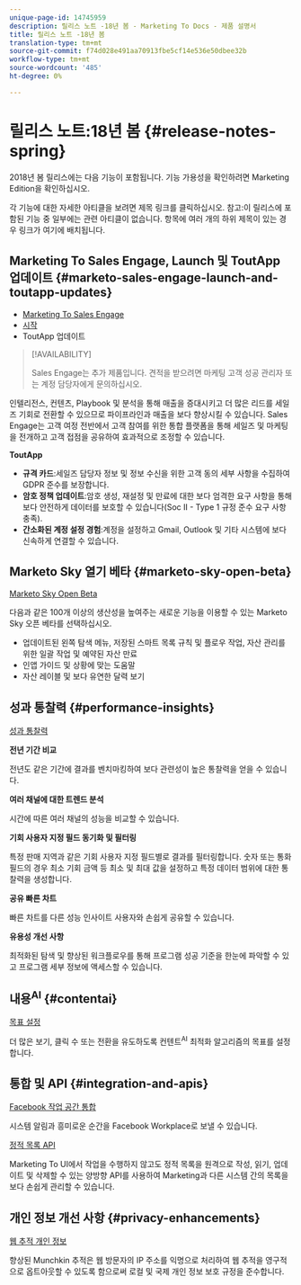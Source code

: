 ```yaml
---
unique-page-id: 14745959
description: 릴리스 노트 -18년 봄 - Marketing To Docs - 제품 설명서
title: 릴리스 노트 -18년 봄
translation-type: tm+mt
source-git-commit: f74d028e491aa70913fbe5cf14e536e50dbee32b
workflow-type: tm+mt
source-wordcount: '485'
ht-degree: 0%

---
```



# 릴리스 노트:18년 봄 {#release-notes-spring}

2018년 봄 릴리스에는 다음 기능이 포함됩니다. 기능 가용성을 확인하려면 Marketing Edition을 확인하십시오.

각 기능에 대한 자세한 아티클을 보려면 제목 링크를 클릭하십시오. 참고:이 릴리스에 포함된 기능 중 일부에는 관련 아티클이 없습니다. 항목에 여러 개의 하위 제목이 있는 경우 링크가 여기에 배치됩니다.

## Marketing To Sales Engage, Launch 및 ToutApp 업데이트 {#marketo-sales-engage-launch-and-toutapp-updates}

* [Marketing To Sales Engage](/help/marketo/product-docs/marketo-sales-connect/getting-started/sales-connect-overview.md)
* [시작](/help/marketo/product-docs/marketo-sales-connect/getting-started/sales-connect-overview.md)
* ToutApp 업데이트

>[!AVAILABILITY]
>
>Sales Engage는 추가 제품입니다. 견적을 받으려면 마케팅 고객 성공 관리자 또는 계정 담당자에게 문의하십시오.

인텔리전스, 컨텐츠, Playbook 및 분석을 통해 매출을 증대시키고 더 많은 리드를 세일즈 기회로 전환할 수 있으므로 파이프라인과 매출을 보다 향상시킬 수 있습니다. Sales Engage는 고객 여정 전반에서 고객 참여를 위한 통합 플랫폼을 통해 세일즈 및 마케팅을 전개하고 고객 접점을 공유하여 효과적으로 조정할 수 있습니다.

**ToutApp**

* **규격 카드**:세일즈 담당자 정보 및 정보 수신을 위한 고객 동의 세부 사항을 수집하여 GDPR 준수를 보장합니다.
* **암호 정책 업데이트**:암호 생성, 재설정 및 만료에 대한 보다 엄격한 요구 사항을 통해 보다 안전하게 데이터를 보호할 수 있습니다(Soc II - Type 1 규정 준수 요구 사항 충족).
* **간소화된 계정 설정 경험**:계정을 설정하고 Gmail, Outlook 및 기타 시스템에 보다 신속하게 연결할 수 있습니다.

## Marketo Sky 열기 베타 {#marketo-sky-open-beta}

[Marketo Sky Open Beta](https://help.marketo.com/hc/en-us)

다음과 같은 100개 이상의 생산성을 높여주는 새로운 기능을 이용할 수 있는 Marketo Sky 오픈 베타를 선택하십시오.

* 업데이트된 왼쪽 탐색 메뉴, 저장된 스마트 목록 규칙 및 플로우 작업, 자산 관리를 위한 일괄 작업 및 예약된 자산 만료
* 인앱 가이드 및 상황에 맞는 도움말
* 자산 레이블 및 보다 유연한 달력 보기

## 성과 통찰력 {#performance-insights}

[성과 통찰력](/help/marketo/product-docs/reporting/performance-insights/performance-insights-overview.md)

**전년 기간 비교**

전년도 같은 기간에 결과를 벤치마킹하여 보다 관련성이 높은 통찰력을 얻을 수 있습니다.

**여러 채널에 대한 트렌드 분석**

시간에 따른 여러 채널의 성능을 비교할 수 있습니다.

**기회 사용자 지정 필드 동기화 및 필터링**

특정 판매 지역과 같은 기회 사용자 지정 필드별로 결과를 필터링합니다. 숫자 또는 통화 필드의 경우 최소 기회 금액 등 최소 및 최대 값을 설정하고 특정 데이터 범위에 대한 통찰력을 생성합니다.

**공유 빠른 차트**

빠른 차트를 다른 성능 인사이트 사용자와 손쉽게 공유할 수 있습니다.

**유용성 개선 사항**

최적화된 탐색 및 향상된 워크플로우를 통해 프로그램 성공 기준을 한눈에 파악할 수 있고 프로그램 세부 정보에 액세스할 수 있습니다.

## 내용<sup>AI</sup> {#contentai}

[목표 설정](/help/marketo/product-docs/predictive-content/getting-started/algorithm-goal-settings.md)

더 많은 보기, 클릭 수 또는 전환을 유도하도록 컨텐트<sup>AI</sup> 최적화 알고리즘의 목표를 설정합니다.

## 통합 및 API {#integration-and-apis}

[Facebook 작업 공간 통합](/help/marketo/product-docs/administration/additional-integrations/add-workplace-by-facebook-as-a-launchpoint-service.md)

시스템 알림과 흥미로운 순간을 Facebook Workplace로 보낼 수 있습니다.

[정적 목록 API](http://developers.marketo.com/rest-api/assets/static-lists/)

Marketing To UI에서 작업을 수행하지 않고도 정적 목록을 원격으로 작성, 읽기, 업데이트 및 삭제할 수 있는 양방향 API를 사용하여 Marketing과 다른 시스템 간의 목록을 보다 손쉽게 관리할 수 있습니다.

## 개인 정보 개선 사항 {#privacy-enhancements}

[웹 추적 개인 정보](http://developers.marketo.com/javascript-api/lead-tracking/)

향상된 Munchkin 추적은 웹 방문자의 IP 주소를 익명으로 처리하여 웹 추적을 영구적으로 옵트아웃할 수 있도록 함으로써 로컬 및 국제 개인 정보 보호 규정을 준수합니다.
